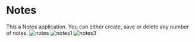 # Notes
This a Notes application. You can either create, save or delete any number of notes. 
![notes](https://user-images.githubusercontent.com/39986507/70393505-b5326880-1a10-11ea-82e2-c879ef9cc883.png)
![notes1](https://user-images.githubusercontent.com/39986507/70393507-bbc0e000-1a10-11ea-8706-19c443412c70.png)
![notes3](https://user-images.githubusercontent.com/39986507/70393508-c11e2a80-1a10-11ea-939d-9ac99d89e6c6.png)
